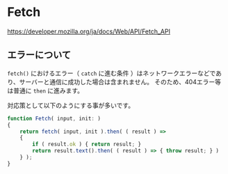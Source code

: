 # Fetch

https://developer.mozilla.org/ja/docs/Web/API/Fetch_API

## エラーについて

`fetch()` におけるエラー（ `catch` に進む条件 ）はネットワークエラーなどであり、サーバーと通信に成功した場合は含まれません。
そのため、404エラー等は普通に `then` に進みます。

対応策として以下のようにする事が多いです。

```js
function Fetch( input, init: )
{
	return fetch( input, init ).then( ( result ) =>
	{
		if ( result.ok ) { return result; }
		return result.text().then( ( result ) => { throw result; } )
	} );
}
```

